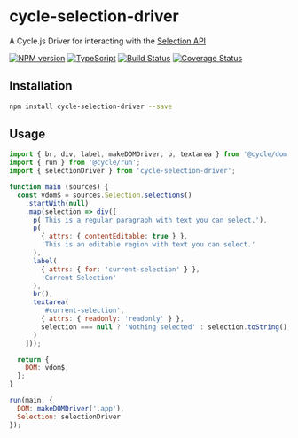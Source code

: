 # cycle-selection-driver

A Cycle.js Driver for interacting with the [Selection API](https://developer.mozilla.org/en-US/docs/Web/API/Selection)

[![NPM version](https://img.shields.io/npm/v/cycle-selection-driver.svg)](https://www.npmjs.com/package/cycle-selection-driver)
[![TypeScript](https://badges.frapsoft.com/typescript/code/typescript.svg?v=101)](https://github.com/ellerbrock/typescript-badges/)
[![Build Status](https://travis-ci.org/helmoski/cycle-selection-driver.svg?branch=master)](https://travis-ci.org/helmoski/cycle-selection-driver)
[![Coverage Status](https://coveralls.io/repos/github/helmoski/cycle-selection-driver/badge.svg?branch=master)](https://coveralls.io/github/helmoski/cycle-selection-driver?branch=master)

## Installation

```bash
npm install cycle-selection-driver --save
```

## Usage

```js
import { br, div, label, makeDOMDriver, p, textarea } from '@cycle/dom';
import { run } from '@cycle/run';
import { selectionDriver } from 'cycle-selection-driver';

function main (sources) {
  const vdom$ = sources.Selection.selections()
    .startWith(null)
    .map(selection => div([
      p('This is a regular paragraph with text you can select.'),
      p(
        { attrs: { contentEditable: true } },
        'This is an editable region with text you can select.'
      ),
      label(
        { attrs: { for: 'current-selection' } },
        'Current Selection'
      ),
      br(),
      textarea(
        '#current-selection',
        { attrs: { readonly: 'readonly' } },
        selection === null ? 'Nothing selected' : selection.toString(),
      )
    ]));

  return {
    DOM: vdom$,
  };
}

run(main, {
  DOM: makeDOMDriver('.app'),
  Selection: selectionDriver
});
```

